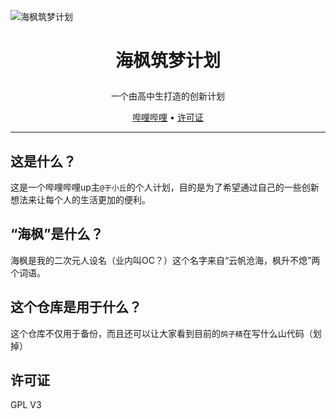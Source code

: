 ![海枫筑梦计划](Logo.png)
# **<p align="center">海枫筑梦计划</p >**
<p align="center">一个由高中生打造的创新计划</p >
<p align="center">
  <a href="https://space.bilibili.com/361858612">哔哩哔哩</a> •
  <a href="#scroll-许可证">许可证</a>
</p>

***
## 这是什么？
这是一个哔哩哔哩up主`@于小丘`的个人计划，目的是为了希望通过自己的一些创新想法来让每个人的生活更加的便利。

## “海枫”是什么？
海枫是我的二次元人设名（业内叫OC？）这个名字来自“云帆沧海，枫升不熄”两个词语。

## 这个仓库是用于什么？
这个仓库不仅用于备份，而且还可以让大家看到目前的`鸽子精`在写什么山代码（划掉）

## 许可证
GPL V3
